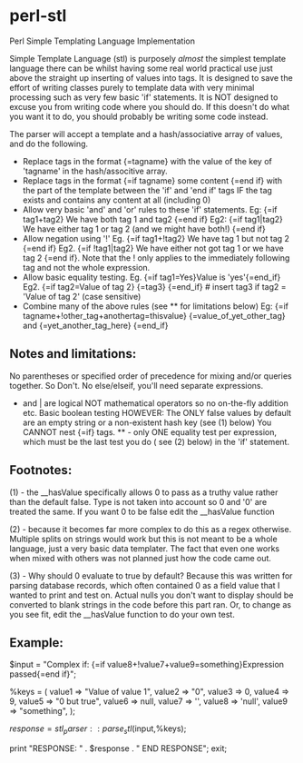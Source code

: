 # perl-stl

Perl Simple Templating Language Implementation 

Simple Template Language (stl) is purposely *almost* the simplest template language there can be whilst having some real world practical use just above the straight up inserting of values into tags.
It is designed to save the effort of writing classes purely to template data with very minimal processing such as very few basic 'if' statements. 
It is NOT designed to excuse you from writing code where you should do. If this doesn't do what you want it to do, you should probably be writing some code instead.

The parser will accept a template and a hash/associative array of values, and do the following.

* Replace tags in the format {=tagname} with the value of the key of 'tagname' in the hash/associtive array.
* Replace tags in the format {=if tagname} some content {=end if} with the part of the template between the 'if' and 'end if' tags IF the tag exists and contains any content at all (including 0) 
* Allow very basic 'and' and 'or' rules to these 'if' statements. 
        Eg:  {=if tag1+tag2} We have both tag 1 and tag2 {=end if} 
        Eg2: {=if tag1|tag2} We have either tag 1 or tag 2 (and we might have both!) {=end if}
* Allow negation using '!' 
        Eg.  {=if tag1+!tag2} We have tag 1 but not tag 2 {=end if} 
        Eg2. {=if !tag1|tag2} We have either not got tag 1 or we have tag 2 {=end if}. 
        Note that the ! only applies to the immediately following tag and not the whole expression. 
* Allow basic equality testing. 
        Eg. {=if tag1=Yes}Value is 'yes'{=end_if}
        Eg2. {=if tag2=Value of tag 2} {=tag3} {=end_if} # insert tag3 if tag2 = 'Value of tag 2' (case sensitive)
* Combine many of the above rules (see ** for limitations below) 
        Eg:  {=if tagname+!other_tag+anothertag=thisvalue} {=value_of_yet_other_tag} and {=yet_another_tag_here} {=end_if}

Notes and limitations: 
----------------------
No parentheses or specified order of precedence for mixing and/or queries together. So Don't. 
No else/elseif, you'll need separate expressions.
+ and | are logical NOT mathematical operators so no on-the-fly addition etc.
Basic boolean testing HOWEVER: The ONLY false values by default are an empty string or a non-existent hash key (see (1) below) 
You CANNOT nest {=if} tags.
** - only ONE equality test per expression, which must be the last test you do ( see (2) below) in the 'if' statement. 

Footnotes:
---------
(1) - the __hasValue specifically allows 0 to pass as a truthy value rather than the default false. Type is not taken into account so 0 and '0' are treated the same. If you want 0 to be false edit the __hasValue function

(2) - because it becomes far more complex to do this as a regex otherwise. Multiple splits on strings would work but this is not meant to be a whole language, just a very basic data templater. The fact that even one works when mixed with others was not planned just how the code came out.

(3) - Why should 0 evaluate to true by default? Because this was written for parsing database records, which often contained 0 as a field value that I wanted to print and test on. Actual nulls you don't want to display should be converted to blank strings in the code before this part ran. Or, to change as you see fit, edit the __hasValue function to do your own test.

Example:
--------

$input = "Complex if: {=if value8+!value7+value9=something}Expression passed{=end if}";

%keys = (
	value1 => "Value of value 1",
	value2 => "0", 
	value3 => 0, 
	value4 => 9, 
	value5 => "0 but true", 
	value6 => null, 
	value7 => '', 
	value8 => 'null', 
	value9 => "something",
);

$response = stl_parser::parse_stl($input,\%keys);

print "RESPONSE: " . $response . " END RESPONSE";
exit;
